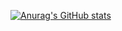 [![Anurag's GitHub stats](https://github-readme-stats.vercel.app/api?username=shivermotion)](https://github.com/anuraghazra/github-readme-stats)
